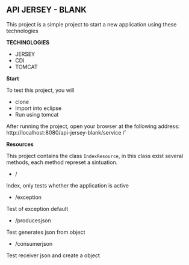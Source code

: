
## API JERSEY - BLANK

This project is a simple project to start a new application using these technologies  

**TECHINOLOGIES**

- JERSEY
- CDI
- TOMCAT

**Start**

To test this project, you will 

-	clone
-	Import into eclipse
-	Run using tomcat

After running the project, open your browser at the following address: http://localhost:8080/api-jersey-blank/service /`

**Resources**

This project contains the class `IndexResource`, in this class exist several methods, each method represet a sintuation.

-	/

Index, only tests whether the application is active  

-	/exception

Test of exception default	

-	/producesjson

Test generates json from object

-	/consumerjson

Test receiver json and create a object 
 